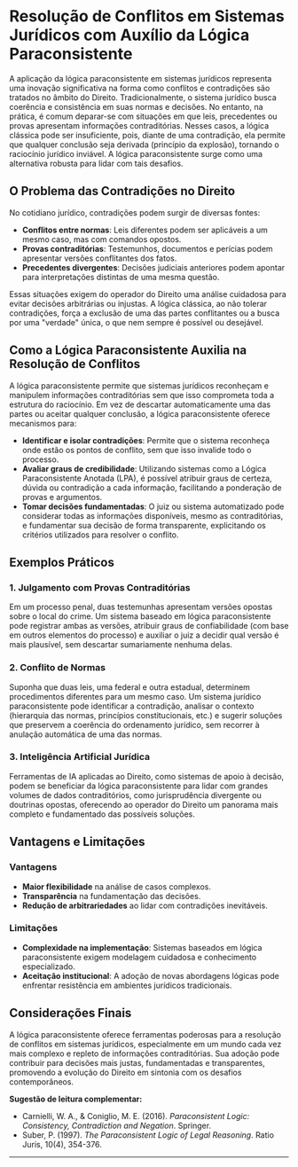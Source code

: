 
# Resolução de Conflitos em Sistemas Jurídicos com Auxílio da Lógica Paraconsistente

A aplicação da lógica paraconsistente em sistemas jurídicos representa uma inovação significativa na forma como conflitos e contradições são tratados no âmbito do Direito. Tradicionalmente, o sistema jurídico busca coerência e consistência em suas normas e decisões. No entanto, na prática, é comum deparar-se com situações em que leis, precedentes ou provas apresentam informações contraditórias. Nesses casos, a lógica clássica pode ser insuficiente, pois, diante de uma contradição, ela permite que qualquer conclusão seja derivada (princípio da explosão), tornando o raciocínio jurídico inviável. A lógica paraconsistente surge como uma alternativa robusta para lidar com tais desafios.

## O Problema das Contradições no Direito

No cotidiano jurídico, contradições podem surgir de diversas fontes:

- **Conflitos entre normas**: Leis diferentes podem ser aplicáveis a um mesmo caso, mas com comandos opostos.
- **Provas contraditórias**: Testemunhos, documentos e perícias podem apresentar versões conflitantes dos fatos.
- **Precedentes divergentes**: Decisões judiciais anteriores podem apontar para interpretações distintas de uma mesma questão.

Essas situações exigem do operador do Direito uma análise cuidadosa para evitar decisões arbitrárias ou injustas. A lógica clássica, ao não tolerar contradições, força a exclusão de uma das partes conflitantes ou a busca por uma "verdade" única, o que nem sempre é possível ou desejável.

## Como a Lógica Paraconsistente Auxilia na Resolução de Conflitos

A lógica paraconsistente permite que sistemas jurídicos reconheçam e manipulem informações contraditórias sem que isso comprometa toda a estrutura do raciocínio. Em vez de descartar automaticamente uma das partes ou aceitar qualquer conclusão, a lógica paraconsistente oferece mecanismos para:

- **Identificar e isolar contradições**: Permite que o sistema reconheça onde estão os pontos de conflito, sem que isso invalide todo o processo.
- **Avaliar graus de credibilidade**: Utilizando sistemas como a Lógica Paraconsistente Anotada (LPA), é possível atribuir graus de certeza, dúvida ou contradição a cada informação, facilitando a ponderação de provas e argumentos.
- **Tomar decisões fundamentadas**: O juiz ou sistema automatizado pode considerar todas as informações disponíveis, mesmo as contraditórias, e fundamentar sua decisão de forma transparente, explicitando os critérios utilizados para resolver o conflito.

## Exemplos Práticos

### 1. Julgamento com Provas Contraditórias

Em um processo penal, duas testemunhas apresentam versões opostas sobre o local do crime. Um sistema baseado em lógica paraconsistente pode registrar ambas as versões, atribuir graus de confiabilidade (com base em outros elementos do processo) e auxiliar o juiz a decidir qual versão é mais plausível, sem descartar sumariamente nenhuma delas.

### 2. Conflito de Normas

Suponha que duas leis, uma federal e outra estadual, determinem procedimentos diferentes para um mesmo caso. Um sistema jurídico paraconsistente pode identificar a contradição, analisar o contexto (hierarquia das normas, princípios constitucionais, etc.) e sugerir soluções que preservem a coerência do ordenamento jurídico, sem recorrer à anulação automática de uma das normas.

### 3. Inteligência Artificial Jurídica

Ferramentas de IA aplicadas ao Direito, como sistemas de apoio à decisão, podem se beneficiar da lógica paraconsistente para lidar com grandes volumes de dados contraditórios, como jurisprudência divergente ou doutrinas opostas, oferecendo ao operador do Direito um panorama mais completo e fundamentado das possíveis soluções.

## Vantagens e Limitações

### Vantagens

- **Maior flexibilidade** na análise de casos complexos.
- **Transparência** na fundamentação das decisões.
- **Redução de arbitrariedades** ao lidar com contradições inevitáveis.

### Limitações

- **Complexidade na implementação**: Sistemas baseados em lógica paraconsistente exigem modelagem cuidadosa e conhecimento especializado.
- **Aceitação institucional**: A adoção de novas abordagens lógicas pode enfrentar resistência em ambientes jurídicos tradicionais.

## Considerações Finais

A lógica paraconsistente oferece ferramentas poderosas para a resolução de conflitos em sistemas jurídicos, especialmente em um mundo cada vez mais complexo e repleto de informações contraditórias. Sua adoção pode contribuir para decisões mais justas, fundamentadas e transparentes, promovendo a evolução do Direito em sintonia com os desafios contemporâneos.

**Sugestão de leitura complementar:**  
- Carnielli, W. A., & Coniglio, M. E. (2016). *Paraconsistent Logic: Consistency, Contradiction and Negation*. Springer.
- Suber, P. (1997). *The Paraconsistent Logic of Legal Reasoning*. Ratio Juris, 10(4), 354-376.

---
```